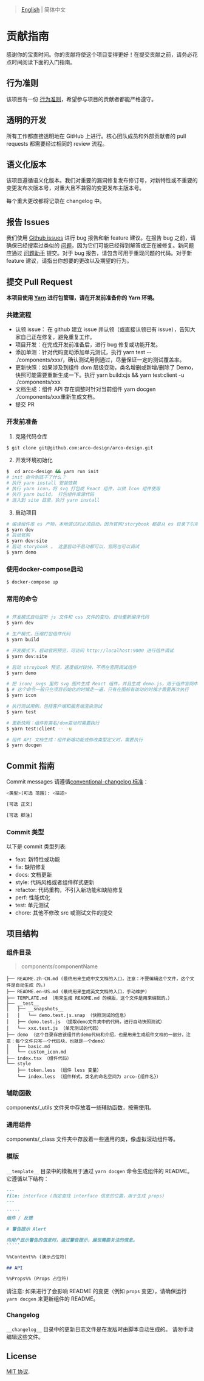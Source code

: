 
> [English](./CONTRIBUTING.md) | 简体中文

# 贡献指南

感谢你的宝贵时间。你的贡献将使这个项目变得更好！在提交贡献之前，请务必花点时间阅读下面的入门指南。

## 行为准则

该项目有一份 [行为准则](./CODE_OF_CONDUCT.md)，希望参与项目的贡献者都能严格遵守。

## 透明的开发

所有工作都直接透明地在 GitHub 上进行。核心团队成员和外部贡献者的 pull requests 都需要经过相同的 review 流程。

## 语义化版本

该项目遵循语义化版本。我们对重要的漏洞修复发布修订号，对新特性或不重要的变更发布次版本号，对重大且不兼容的变更发布主版本号。

每个重大更改都将记录在 changelog 中。

## 报告 Issues

我们使用 [Github issues](https://github.com/arco-design/arco-design/issues) 进行 bug 报告和新 feature 建议。在报告 bug 之前，请确保已经搜索过类似的 [问题](https://github.com/arco-design/arco-design/issues)，因为它们可能已经得到解答或正在被修复。新问题应通过 [问题助手](https://arco.design/issue-helper?repo=arco-design) 提交。对于 bug 报告，请包含可用于重现问题的代码。对于新 feature 建议，请指出你想要的更改以及期望的行为。

## 提交 Pull Request

**本项目使用 [Yarn](https://yarnpkg.com/) 进行包管理，请在开发前准备你的 Yarn 环境。**

### 共建流程
- 认领 issue： 在 github 建立 issue 并认领（或直接认领已有 issue），告知大家自己正在修复，避免重复工作。
- 项目开发：在完成开发前准备后，进行 bug 修复或功能开发。
- 添加单测：针对代码变动添加单元测试，执行 yarn test -- ./components/xxx/，确认测试用例通过，尽量保证一定的测试覆盖率。
- 更新快照：如果涉及到组件 dom 层级变动，类名增删或新增/删除了 Demo，快照可能需要重新生成一下。执行 yarn build:cjs && yarn test:client -u ./components/xxx
- 文档生成：组件 API 存在调整时针对当前组件 yarn docgen ./components/xxx重新生成文档。
- 提交 PR


### 开发前准备
1. 克隆代码仓库
```bash
$ git clone git@github.com:arco-design/arco-design.git
```
2. 开发环境初始化
```bash
$  cd arco-design && yarn run init
# init 命令到底干了什么？
# 执行 yarn install 安装依赖
# 执行 yarn icon，将 svg 打包成 React 组件，以供 Icon 组件使用
# 执行 yarn build， 打包组件库源代码
# 进入到 site 目录，执行 yarn install
```

3. 启动项目
```bash
# 编译组件库 es 产物，本地调试时必须启动，因为官网/storybook 都是从 es 目录下引用的组件
$ yarn dev
# 启动官网
$ yarn dev:site
# 启动 storybook 。 这里启动不启动都可以，官网也可以调试
$ yarn demo
```
### 使用docker-compose启动
```bash
$ docker-compose up

```

### 常用的命令

```bash

# 开发模式自动监听 js 文件和 css 文件的变动，自动重新编译代码
$ yarn dev

# 生产模式，压缩打包组件代码
$ yarn build

# 开发模式下，启动官网预览，可访问 http://localhost:9000 进行组件调试
$ yarn dev:site

# 启动 stroybook 预览，速度相对较快，不用在官网调试组件
$ yarn demo

# 把 icon/_svgs 里的 svg 图片生成 React 组件，并且生成 demo.js，用于组件官网中的图标示例。
$ # 这个命令一般只在项目初始化的时候走一遍，只有在图标有改动的时候才需要再次执行
$ yarn icon

# 执行测试用例，包括客户端和服务端渲染测试
$ yarn test

# 更新快照：组件有类名/dom变动时需要执行
$ yarn test:client -- -u

# 组件 API 文档生成：组件新增功能或修改类型定义时，需要执行
$ yarn docgen

```

## Commit 指南

Commit messages 请遵循[conventional-changelog 标准](https://www.conventionalcommits.org/en/v1.0.0/)：

```bash
<类型>[可选 范围]: <描述>

[可选 正文]

[可选 脚注]
```

### Commit 类型

以下是 commit 类型列表:

- feat: 新特性或功能
- fix: 缺陷修复
- docs: 文档更新
- style: 代码风格或者组件样式更新
- refactor: 代码重构，不引入新功能和缺陷修复
- perf: 性能优化
- test: 单元测试
- chore: 其他不修改 src 或测试文件的提交

## 项目结构

### 组件目录

> components/componentName

```
├── README.zh-CN.md (最终用来生成中文文档的入口，注意：不要编辑这个文件，这个文件是自动生成 的。)
├── README.en-US.md (最终用来生成英文文档的入口，手动维护)
├── TEMPLATE.md （用来生成 README.md 的模版，这个文件是用来编辑的。）
├── __test__
│   ├── __snapshots__
│   │   └── demo.test.js.snap （快照测试的信息）
│   ├── demo.test.js （提取demo文件夹中的代码，进行自动快照测试）
│   └── xxx.test.js （单元测试的代码）
├── demo （这个目录存放该组件的demo代码和介绍，也是用来生成组件文档的一部分，注意：每个文件只写一个代码块，也就是一个demo）
│   ├── basic.md
│   └── custom_icon.md
├── index.tsx （组件代码）
└── style
    ├── token.less （组件 less 变量）
    └── index.less （组件样式，类名的命名空间为 arco-{组件名}）
```
### 辅助函数
components/_utils 文件夹中存放着一些辅助函数，按需使用。

### 通用组件
components/_class 文件夹中存放着一些通用的类，像虚拟滚动组件等。

### 模版

`__template__` 目录中的模板用于通过 `yarn docgen` 命令生成组件的 README。它遵循以下结构：

~~~markdown
---
file: interface (指定查找 interface 信息的位置，用于生成 props)
---

`````
组件 / 反馈

# 警告提示 Alert

向用户显示警告的信息时，通过警告提示，展现需要关注的信息。
`````

%%Content%% (演示占位符)

## API

%%Props%% (Props 占位符)
~~~

请注意: 如果进行了会影响 README 的变更（例如 `props` 变更），请确保运行 `yarn docgen` 来更新组件的 README。

### Changelog

`__changelog__` 目录中的更新日志文件是在发版时由脚本自动生成的。 请勿手动编辑这些文件。

## License

[MIT 协议](./LICENSE).
